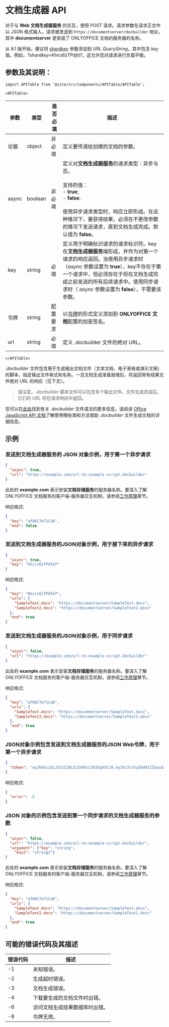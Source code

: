 ﻿# 文档生成器 API

对于与 **Web 文档生成器服务** 的交互，使用 POST 请求。请求参数在请求正文中以 JSON 格式输入。请求被发送到 `https://documentserver/docbuilder` 地址，其中 **documentserver** 是安装了 ONLYOFFICE 文档的服务器的名称。

从 8.1 版开始，建议将 [shardkey](../get-started/configuration/shard-key.md) 参数添加到 URL *QueryString*，其中包含 *key* 值。例如，*?shardkey=Khirz6zTPdfd7*。这允许您对请求进行负载平衡。

## 参数及其说明：

```mdx-code-block
import APITable from '@site/src/components/APITable/APITable';

<APITable>
```

| 参数 | 类型    | 是否必填                  | 描述                                                                                                                                                                                                                                                                                                                                                                                                                                                                                                                                         |
| --------- | ------- | ------------------------- | --------------------------------------------------------------------------------------------------------------------------------------------------------------------------------------------------------------------------------------------------------------------------------------------------------------------------------------------------------------------------------------------------------------------------------------------------------------------------------------------------------------------------------------------------- |
| 论据  | object  | 非必填                  | 定义要传递给创建的文档的参数。                                                                                                                                                                                                                                                                                                                                                                                                                                                                                              |
| async     | boolean | 非必填                  | 定义对**文档生成器服务**的请求类型：异步与否。<br/><br/>支持的值：<br/>- **true**;<br/>- **false**.<br/><br/>使用异步请求类型时，响应立即形成。在这种情况下，要获得结果，必须在不更改参数的情况下发送请求，直到文档生成完成。默认值为 **false**。                                                                                                                                    |
| key       | string  | 必填                  | 定义用于明确标识请求的请求标识符。key在**文档生成器服务**端形成，并作为对第一个请求的响应返回。当使用异步请求时（*async* 参数设置为 **true**），key不存在于第一个请求中，但必须存在于将在文档生成完成之前发送的所有后续请求中。使用同步请求时（ *async* 参数设置为 **false**），不需要该参数。 |
| 令牌     | string  | 配置要求 | 以[令牌](./signature/request/token-in-body.md#request-to-document-builder-service)的形式定义添加到 **ONLYOFFICE 文档**配置的加密签名。                                                                                                                                                                                                                                                                                                                                                                         |
| url       | string  | 必填                  | 定义 .docbuilder 文件的绝对 URL。                                                                                                                                                                                                                                                                                                                                                                                                                                                                                                |

```mdx-code-block
</APITable>
```

*.docbuilder* 文件包含用于生成输出文档文件（文本文档、电子表格或演示文稿）的脚本，指定输出文件格式和名称。一旦文档生成准备就绪后，将返回带有结果文件绝对 URL 的响应（见下文）。

> 请注意，*.docbuilder* 脚本文件可以包含多个输出文件。文件生成完成后，它们的 URL 将在请求响应中返回。

您可以在[此处](../../document-builder/builder-app/using-docbuilder-file.md)找到有关 *.docbuilder* 文件语法的更多信息。请阅读 [Office JavaScript API 文档](../../office-api/get-started/overview.md)了解使用哪些类和方法借助 *.docbuilder* 文件生成文档的详细信息。

## 示例

### 发送到**文档生成器服务**的 JSON 对象示例，用于第一个异步请求

``` json
{
  "async": true,
  "url": "https://example.com/url-to-example-script.docbuilder"
}
```

此处的 **example.com** 表示安装**文档存储服务**的服务器名称。要深入了解ONLYOFFICE 文档服务的客户端-服务器交互机制，请参阅[工作原理](../get-started/how-it-works/how-it-works.md)章节。

响应格式:

``` json
{
  "key": "af86C7e71Ca8",
  "end": false
}
```

### 发送到**文档生成器服务**的JSON对象示例，用于接下来的异步请求

``` json
{
  "async": true,
  "key": "Khirz6zTPdfd7"
}
```

响应格式:

``` json
{
  "key": "Khirz6zTPdfd7",
  "urls": {
    "SampleText.docx": "https://documentserver/SampleText.docx",
    "SampleText2.docx": "https://documentserver/SampleText2.docx"
  },
  "end": true
}
```

### 发送到**文档生成器服务**的JSON对象示例，用于同步请求

``` json
{
  "async": false,
  "url": "https://example.com/url-to-example-script.docbuilder"
}
```

此处的 **example.com** 表示安装**文档存储服务**的服务器名称。要深入了解ONLYOFFICE 文档服务的客户端-服务器交互机制，请参阅[工作原理](../get-started/how-it-works/how-it-works.md)章节。

响应格式:

``` json
{
  "key": "af86C7e71Ca8",
  "urls": {
    "SampleText.docx": "https://documentserver/SampleText.docx",
    "SampleText2.docx": "https://documentserver/SampleText2.docx"
  },
  "end": true
}
```

### JSON对象示例包含发送到**文档生成器服务**的JSON Web令牌，用于第一个异步请求

``` json
{
  "token": "eyJhbGciOiJIUzI1NiIsInR5cCI6IkpXVCJ9.eyJhc3luYyI6dHJ1ZSwidXJsIjoiaHR0cHM6Ly9leGFtcGxlLmNvbS91cmwtdG8tZXhhbXBsZS1zY3JpcHQuZG9jYnVpbGRlciJ9.dzoTbRzSMa95Fpg34CjnF3ZUPdGA2CnBedFL_qOOxAs"
}
```

响应格式:

``` json
{
  "error": -8
}
```

### JSON 对象的示例包含发送到第一个同步请求的**文档生成器服务**的参数

``` json
{
  "async": false,
  "url": "https://example.com/url-to-example-script.docbuilder",
  "argument": {"key": "string",
    "key2": "string2"}
}
```

此处的 **example.com** 表示安装**文档存储服务**的服务器名称。要深入了解ONLYOFFICE 文档服务的客户端-服务器交互机制，请参阅[工作原理](../get-started/how-it-works/how-it-works.md)章节。

响应格式:

``` json
{
  "key": "af86C7e71Ca8",
  "urls": {
    "SampleText.docx": "https://documentserver/SampleText.docx",
    "SampleText2.docx": "https://documentserver/SampleText2.docx"
  },
  "end": true
}
```

## 可能的错误代码及其描述

| 错误代码 | 描述                                                    |
| ---------- | -------------------------------------------------------------- |
| -1         | 未知错误。                                                |
| -2         | 生成超时错误。                                      |
| -3         | 文档生成错误。                                     |
| -4         | 下载要生成的文档文件时出错。     |
| -6         | 访问文档生成结果数据库时出错。 |
| -8         | 令牌无效。                                                 |
